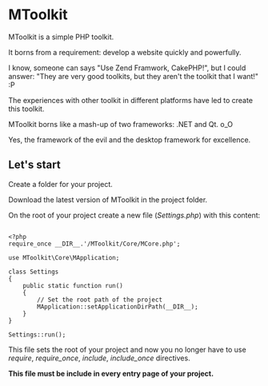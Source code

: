 MToolkit
========

MToolkit is a simple PHP toolkit.

It borns from a requirement: develop a website quickly and powerfully.

I know, someone can says "Use Zend Framwork, CakePHP!", but I could answer: "They are very good toolkits, but they aren't the toolkit that I want!" :P



The experiences with other toolkit in different platforms have led to create this toolkit.

MToolkit borns like a mash-up of two frameworks: .NET and Qt. o_O

Yes, the framework of the evil and the desktop framework for excellence.


Let's start
-----------

Create a folder for your project.

Download the latest version of MToolkit in the project folder.

On the root of your project create a new file (*Settings.php*) with this content:

```

<?php
require_once __DIR__.'/MToolkit/Core/MCore.php';

use MToolkit\Core\MApplication;

class Settings
{
    public static function run()
    {
        // Set the root path of the project
        MApplication::setApplicationDirPath(__DIR__);
    }
}

Settings::run();

```

This file sets the root of your project and now you no longer have to use *require*, *require_once*, *include*, *include_once* directives. 

**This file must be include in every entry page of your project.**
